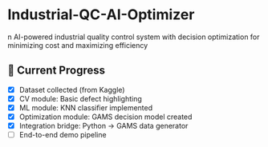 # Industrial-QC-AI-Optimizer
n AI-powered industrial quality control system with decision optimization for minimizing cost and maximizing efficiency

## 🧪 Current Progress
- [x] Dataset collected (from Kaggle)
- [x] CV module: Basic defect highlighting
- [x] ML module: KNN classifier implemented
- [x] Optimization module: GAMS decision model created
- [x] Integration bridge: Python → GAMS data generator
- [ ] End-to-end demo pipeline